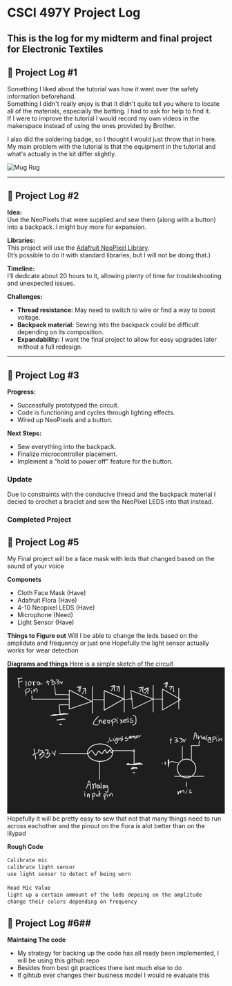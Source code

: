 # CSCI 497Y Project Log

This is the log for my midterm and final project for Electronic Textiles
---

## 📓 Project Log #1

Something I liked about the tutorial was how it went over the safety information beforehand.  
Something I didn't really enjoy is that it didn't quite tell you where to locate all of the materials, especially the batting. I had to ask for help to find it.  
If I were to improve the tutorial I would record my own videos in the makerspace instead of using the ones provided by Brother.

I also did the soldering badge, so I thought I would just throw that in here.  
My main problem with the tutorial is that the equipment in the tutorial and what's actually in the kit differ slightly.

![Mug Rug](/images/IMG_2273.png)

---

## 📓 Project Log #2

**Idea:**  
Use the NeoPixels that were supplied and sew them (along with a button) into a backpack. I might buy more for expansion.

**Libraries:**  
This project will use the [Adafruit NeoPixel Library](https://github.com/adafruit/Adafruit_NeoPixel).  
(It’s possible to do it with standard libraries, but I will not be doing that.)

**Timeline:**  
I’ll dedicate about 20 hours to it, allowing plenty of time for troubleshooting and unexpected issues.

**Challenges:**  
- **Thread resistance:** May need to switch to wire or find a way to boost voltage.
- **Backpack material:** Sewing into the backpack could be difficult depending on its composition.
- **Expandability:** I want the final project to allow for easy upgrades later without a full redesign.

---

## 📓 Project Log #3


**Progress:**  
- Successfully prototyped the circuit.
- Code is functioning and cycles through lighting effects.
- Wired up NeoPixels and a button.

**Next Steps:**  
- Sew everything into the backpack.
- Finalize microcontroller placement.
- Implement a "hold to power off" feature for the button.

### Update 
Due to constraints with the conducive thread and the backpack material I decied to crochet a braclet and sew the NeoPixel LEDS into that instead.

### Completed Project

## 📓 Project Log #5
My Final project will be a face mask with leds that changed based on the sound of your voice 

**Componets**
- Cloth Face Mask (Have)
- Adafruit Flora (Have)
- 4-10 Neopixel LEDS (Have)
- Microphone (Need)
- Light Sensor (Have)

**Things to Figure out**
Will I be able to change the leds based on the amplidute and frequency or just one
Hopefully the light sensor actually works for wear detection

**Diagrams and things**
Here is a simple sketch of the circuit 
![circuit](/images/circuit.png)
Hopefully it will be pretty easy to sew that not that many things need to run across eachother and the pinout on the flora is alot better than on the lilypad

**Rough Code**
```
Calibrate mic 
calibrate light sensor
use light sensor to detect of being worn

Read Mic Value
light up a certain ammount of the leds depeing on the amplitude 
change their colors depending on frequency

```

## 📓 Project Log #6##

**Maintaing The code**
- My strategy for backing up the code has all ready been implemented, I will be using this github repo
- Besides from best git practices there isnt much else to do
- If gihtub ever changes their business model I would re evaluate this

 